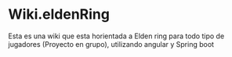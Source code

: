 # Wiki.eldenRing
Esta es una wiki que esta horientada a Elden ring para todo tipo de jugadores (Proyecto en grupo), utilizando angular  y Spring boot
